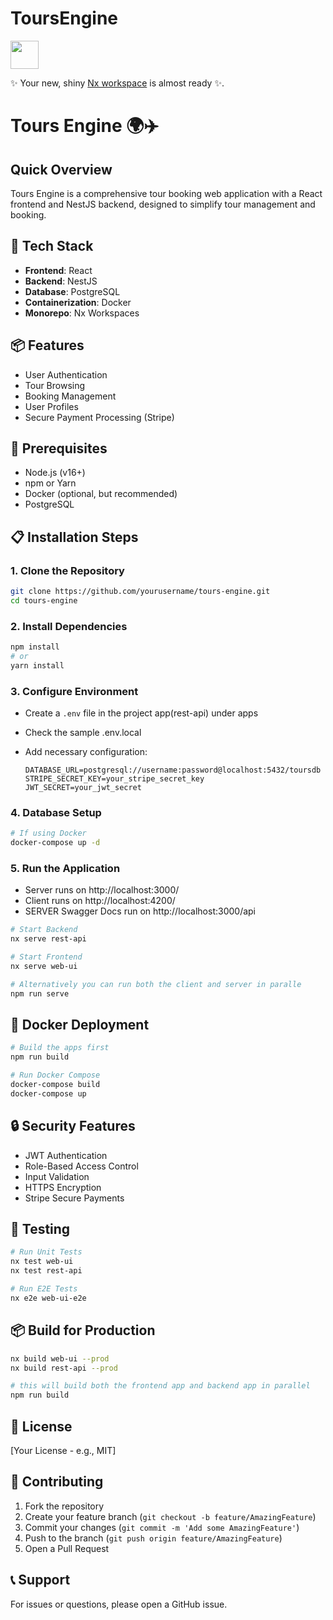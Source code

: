 # ToursEngine

<a alt="Nx logo" href="https://nx.dev" target="_blank" rel="noreferrer"><img src="https://raw.githubusercontent.com/nrwl/nx/master/images/nx-logo.png" width="45"></a>

✨ Your new, shiny [Nx workspace](https://nx.dev) is almost ready ✨.

# Tours Engine 🌍✈️

## Quick Overview

Tours Engine is a comprehensive tour booking web application with a React frontend and NestJS backend, designed to simplify tour management and booking.

## 🚀 Tech Stack

- **Frontend**: React
- **Backend**: NestJS
- **Database**: PostgreSQL
- **Containerization**: Docker
- **Monorepo**: Nx Workspaces

## 📦 Features

- User Authentication
- Tour Browsing
- Booking Management
- User Profiles
- Secure Payment Processing (Stripe)

## 🔧 Prerequisites

- Node.js (v16+)
- npm or Yarn
- Docker (optional, but recommended)
- PostgreSQL

## 📋 Installation Steps

### 1. Clone the Repository

```bash
git clone https://github.com/yourusername/tours-engine.git
cd tours-engine
```

### 2. Install Dependencies

```bash
npm install
# or
yarn install
```

### 3. Configure Environment

- Create a `.env` file in the project app(rest-api) under apps
- Check the sample .env.local 
- Add necessary configuration:

  ```
  DATABASE_URL=postgresql://username:password@localhost:5432/toursdb
  STRIPE_SECRET_KEY=your_stripe_secret_key
  JWT_SECRET=your_jwt_secret
  ```

### 4. Database Setup

```bash
# If using Docker
docker-compose up -d
```

### 5. Run the Application
 - Server runs on http://localhost:3000/
 - Client runs on http://localhost:4200/
 - SERVER Swagger Docs run on http://localhost:3000/api
 

```bash
# Start Backend
nx serve rest-api

# Start Frontend
nx serve web-ui

# Alternatively you can run both the client and server in paralle 
npm run serve
```

## 🐳 Docker Deployment

```bash
# Build the apps first
npm run build

# Run Docker Compose
docker-compose build
docker-compose up
```

## 🔒 Security Features

- JWT Authentication
- Role-Based Access Control
- Input Validation
- HTTPS Encryption
- Stripe Secure Payments

## 🧪 Testing

```bash
# Run Unit Tests
nx test web-ui
nx test rest-api

# Run E2E Tests
nx e2e web-ui-e2e
```

## 📦 Build for Production

```bash
nx build web-ui --prod
nx build rest-api --prod

# this will build both the frontend app and backend app in parallel
npm run build
```

## 📝 License

[Your License - e.g., MIT]

## 🤝 Contributing

1. Fork the repository
2. Create your feature branch (`git checkout -b feature/AmazingFeature`)
3. Commit your changes (`git commit -m 'Add some AmazingFeature'`)
4. Push to the branch (`git push origin feature/AmazingFeature`)
5. Open a Pull Request

## 📞 Support

For issues or questions, please open a GitHub issue.
